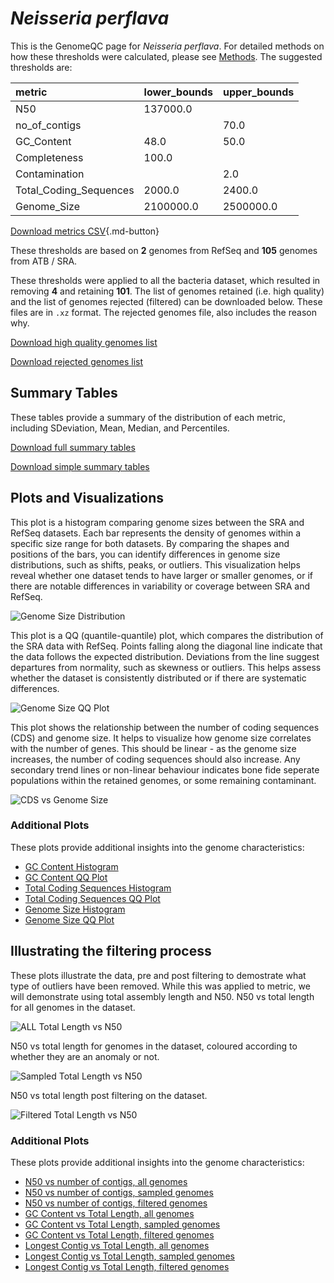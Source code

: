# *Neisseria perflava*

This is the GenomeQC page for *Neisseria perflava*. For detailed methods on how these thresholds were calculated, please see [Methods](../../methods.md).
The suggested thresholds are: 

| metric                 | lower_bounds   | upper_bounds   |
|:-----------------------|:---------------|:---------------|
| N50                    | 137000.0       |                |
| no_of_contigs          |                | 70.0           |
| GC_Content             | 48.0           | 50.0           |
| Completeness           | 100.0          |                |
| Contamination          |                | 2.0            |
| Total_Coding_Sequences | 2000.0         | 2400.0         |
| Genome_Size            | 2100000.0      | 2500000.0      |

[Download metrics CSV](Neisseria_perflava_metrics.csv){.md-button}


These thresholds are based on **2** genomes from RefSeq and **105** genomes from ATB / SRA.

These thresholds were applied to all the bacteria dataset, which resulted in removing **4** and retaining **101**.
The list of genomes retained (i.e. high quality) and the list of genomes rejected (filtered) can be downloaded below. These files are in `.xz` format. The rejected genomes file, also includes the reason why.

[Download high quality genomes list](Neisseria_perflava_high_quality_genomes.csv.xz)


[Download rejected genomes list](Neisseria_perflava_filtered_out_genomes.csv.xz)



## Summary Tables
These tables provide a summary of the distribution of each metric, including SDeviation, Mean, Median, and Percentiles.

[Download full summary tables](summary.csv)

[Download simple summary tables](selected_summary.csv)

## Plots and Visualizations

This plot is a histogram comparing genome sizes between the SRA and RefSeq datasets. Each bar represents the density of genomes within a specific size range for both datasets. By comparing the shapes and positions of the bars, you can identify differences in genome size distributions, such as shifts, peaks, or outliers. This visualization helps reveal whether one dataset tends to have larger or smaller genomes, or if there are notable differences in variability or coverage between SRA and RefSeq.

![Genome Size Distribution](Genome_Size_refseq_histogram_kde.png)

This plot is a QQ (quantile-quantile) plot, which compares the distribution of the SRA data with RefSeq. Points falling along the diagonal line indicate that the data follows the expected distribution. Deviations from the line suggest departures from normality, such as skewness or outliers. This helps assess whether the dataset is consistently distributed or if there are systematic differences.

![Genome Size QQ Plot](Genome_Size_refseq_qqplot.png)

This plot shows the relationship between the number of coding sequences (CDS) and genome size. It helps to visualize how genome size correlates with the number of genes. This should be linear - as the genome size increases, the number of coding sequences should also increase. Any secondary trend lines or non-linear behaviour indicates bone fide seperate populations within the retained genomes, or some remaining contaminant. 

![CDS vs Genome Size](Neisseria_perflava_CDS_vs_Genome_Size.png)

### Additional Plots

These plots provide additional insights into the genome characteristics:

- [GC Content Histogram](GC_Content_refseq_histogram_kde.png)
- [GC Content QQ Plot](GC_Content_refseq_qqplot.png)
- [Total Coding Sequences Histogram](Total_Coding_Sequences_refseq_histogram_kde.png)
- [Total Coding Sequences QQ Plot](Total_Coding_Sequences_refseq_qqplot.png)
- [Genome Size Histogram](Genome_Size_refseq_histogram_kde.png)
- [Genome Size QQ Plot](Genome_Size_refseq_qqplot.png)
## Illustrating the filtering process
These plots illustrate the data, pre and post filtering to demostrate what type of outliers have been removed. While this was applied to metric, we will demonstrate using total assembly length and N50.
N50 vs total length for all genomes in the dataset.

![ALL Total Length vs N50](Neisseria_perflava_all_total_length_N50.png)

N50 vs total length for genomes in the dataset, coloured according to whether they are an anomaly or not.

![Sampled Total Length vs N50](Neisseria_perflava_sample_total_length_N50.png)

N50 vs total length post filtering on the dataset.

![Filtered Total Length vs N50](Neisseria_perflava_filt_total_length_N50.png)

### Additional Plots

These plots provide additional insights into the genome characteristics:

- [N50 vs number of contigs, all genomes](Neisseria_perflava_all_N50_number.png)
- [N50 vs number of contigs, sampled genomes](Neisseria_perflava_sample_N50_number.png)
- [N50 vs number of contigs, filtered genomes](Neisseria_perflava_filt_N50_number.png)
- [GC Content vs Total Length, all genomes](Neisseria_perflava_all_total_length_GC_Content.png)
- [GC Content vs Total Length, sampled genomes](Neisseria_perflava_sample_total_length_GC_Content.png)
- [GC Content vs Total Length, filtered genomes](Neisseria_perflava_filt_total_length_GC_Content.png)
- [Longest Contig vs Total Length, all genomes](Neisseria_perflava_all_total_length_longest.png)
- [Longest Contig vs Total Length, sampled genomes](Neisseria_perflava_sample_total_length_longest.png)
- [Longest Contig vs Total Length, filtered genomes](Neisseria_perflava_filt_total_length_longest.png)
